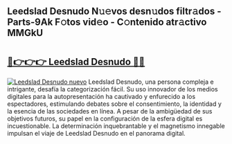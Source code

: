 ## Leedslad Desnudo N𝚞𝚎vos desn𝚞dos filtr𝚊dos - Parts-9Ak F𝚘tos vid𝚎o - C𝚘ntenido atr𝚊ctivo MMGkU

# <h2><a href="http://mbafo71.tromn.icu/?c=Leedslad+Desnudo">🔗👉👉👉 Leedslad Desnudo 🔗🔗</a></h2>

[![Leedslad Desnudo nuevo](https://i.imgur.com/pEAQMta.gif)](http://mbafo71.tromn.icu/?c=Leedslad+Desnudo)
Leedslad Desnudo, una persona compleja e intrigante, desafía la categorización fácil. Su uso innovador de los medios digitales para la autopresentación ha cautivado y enfurecido a los espectadores, estimulando debates sobre el consentimiento, la identidad y la esencia de las sociedades en línea. A pesar de la ambigüedad de sus objetivos futuros, su papel en la configuración de la esfera digital es incuestionable. La determinación inquebrantable y el magnetismo innegable impulsan el viaje de Leedslad Desnudo en el panorama digital.
